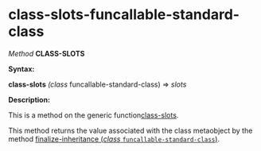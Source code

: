 class-slots-funcallable-standard-class
======================================

*Method* **CLASS-SLOTS**

**Syntax:**

**class-slots** *(class* funcallable-standard-class) => *slots*

**Description:**

This is a method on the generic function[class-slots](/docs/meta-object-protocol/class-slots).

This method returns the value associated with the class metaobject by the method [finalize-inheritance (*class* `funcallable-standard-class`)](/docs/meta-object-protocol/finalize-inheritance-funcallable-standard-class).
